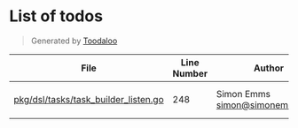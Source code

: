 # List of todos

> Generated by [Toodaloo](https://toodaloo.dev)

| File | Line Number | Author | Message |
| --- | --- | --- | --- |
| [pkg/dsl/tasks/task_builder_listen.go](pkg/dsl/tasks/task_builder_listen.go#L248) | 248 | Simon Emms <simon@simonemms.com> | configure the "until" EventConsumptionUntil for "any" events |

